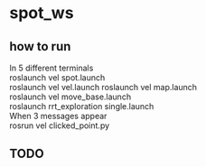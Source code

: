 # spot_ws
## how to run
In 5 different terminals  
roslaunch vel spot.launch  
roslaunch vel vel.launch
roslaunch vel map.launch  
roslaunch vel move_base.launch  
roslaunch rrt_exploration single.launch  
When 3 messages appear  
rosrun vel clicked_point.py  

## TODO

